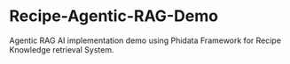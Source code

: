 # Recipe-Agentic-RAG-Demo
Agentic RAG AI implementation demo using Phidata Framework for Recipe Knowledge retrieval System.
